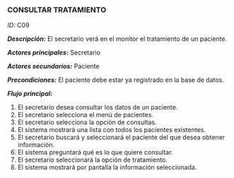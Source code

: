 ### **CONSULTAR TRATAMIENTO**
*ID:* C09	

__*Descripción:*__ El secretario verá en el monitor el tratamiento de un paciente.

__*Actores principales:*__ Secretario       

__*Actores secundarios:*__ Paciente

__*Precondiciones:*__
El paciente debe estar ya registrado en la base de datos.

__*Flujo principal:*__
1. El secretario desea consultar los datos de un paciente.
2. El secretario selecciona el menú de pacientes.
3. El secretario selecciona la opción de consultas.
4. El sistema mostrará una lista con todos los pacientes existentes.
5. El secretario buscará y seleccionará el paciente del que desea obtener información.
6. El sistema preguntará qué es lo que quiere consultar.
7. El secretario seleccionará la opción de tratamiento.
8. El sistema mostrará por pantalla la información seleccionada.
